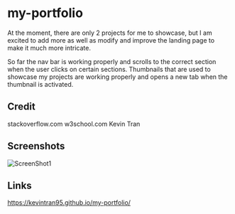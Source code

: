 # my-portfolio


At the moment, there are only 2 projects for me to showcase, but I am excited to add more as well as modify and improve the landing page to make it much more intricate.

So far the nav bar is working properly and scrolls to the correct section when the user clicks on certain sections. Thumbnails that are used to showcase my projects are working properly and opens a new tab when the thumbnail is activated.

## Credit
stackoverflow.com
w3school.com
Kevin Tran

## Screenshots
![ScreenShot1](https://user-images.githubusercontent.com/87213793/128972628-4cd56bb7-3a9e-43f4-8e13-3c062553e997.png)


## Links
https://kevintran95.github.io/my-portfolio/
